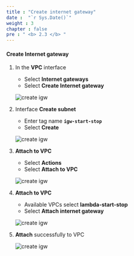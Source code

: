 ```yaml
---
title : "Create internet gateway"
date :  "`r Sys.Date()`" 
weight : 3 
chapter : false
pre : " <b> 2.3 </b> "
---
```


#### Create Internet gateway

1. In the **VPC** interface

   - Select **Internet gateways**
   - Select **Create Internet gateway**

   ![create igw](/aws-fcj-workshop01/images/2-createVPC/3CreateIGW/0001.png?width=90pc)

2. Interface **Create subnet**

   - Enter tag name **```igw-start-stop```**
   - Select **Create**

   ![create igw](/aws-fcj-workshop01/images/2-createVPC/3CreateIGW/0002.png?width=90pc)

3. **Attach to VPC**
   - Select **Actions**
   - Select **Attach to VPC**
  
   ![create igw](/aws-fcj-workshop01/images/2-createVPC/3CreateIGW/0003.png?width=90pc)

4. **Attach to VPC**

     - Available VPCs select **lambda-start-stop**
     - Select **Attach internet gateway**
  
   ![create igw](/aws-fcj-workshop01/images/2-createVPC/3CreateIGW/0004.png?width=90pc)

5. **Attach** successfully to VPC

   ![create igw](/aws-fcj-workshop01/images/2-createVPC/3CreateIGW/0005.png?width=90pc)